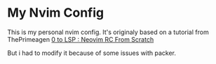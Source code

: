 # My Nvim Config

This is my personal nvim config.
It's originaly based on a tutorial from ThePrimeagen
[0 to LSP : Neovim RC From Scratch](https://www.youtube.com/watch?v=w7i4amO_zaE)

But i had to modify it because of some issues with packer.
